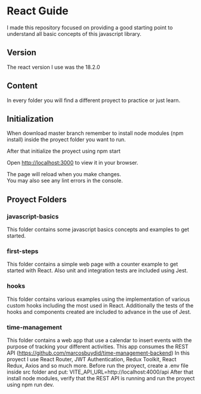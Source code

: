 # React Guide
I made this repository focused on providing a good starting point to understand all 
basic concepts of this javascript library.

## Version
The react version I use was the 18.2.0

## Content
In every folder you will find a different proyect to practice or just learn.


## Initialization
When download master branch remember to install node modules (npm install) inside
the proyect folder you want to run.

After that initialize the proyect using npm start

Open [http://localhost:3000](http://localhost:3000) to view it in your browser.

The page will reload when you make changes.\
You may also see any lint errors in the console.

## Proyect Folders

### javascript-basics
This folder contains some javascript basics concepts and examples to get started.

### first-steps
This folder contains a simple web page with a counter example to get started 
with React. Also unit and integration tests are included using Jest.

### hooks
This folder contains various examples using the implementation of various custom 
hooks including the most used in React. Additionally the tests of the hooks and 
components created are included to advance in the use of Jest.

### time-management
This folder contains a web app that use a calendar to insert events with the
purpose of tracking your different activities.
This app consumes the REST API (https://github.com/marcosbuydid/time-management-backend)
In this proyect I use React Router, JWT Authentication, Redux Toolkit, React Redux, 
Axios and so much more.
Before run the proyect, create a .env file inside src folder and
put: VITE_API_URL=http://localhost:4000/api
After that install node modules, verify that the REST API is running and run 
the proyect using npm run dev.